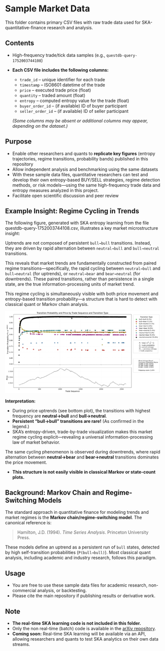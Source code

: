 # Sample Market Data

This folder contains primary CSV files with raw trade data used for SKA-quantitative-finance research and analysis.

## Contents

- High-frequency trade/tick data samples (e.g., `questdb-query-1752003744108`)
- **Each CSV file includes the following columns:**
  - `trade_id` – unique identifier for each trade
  - `timestamp` – ISO8601 datetime of the trade
  - `price` – executed trade price (float)
  - `quantity` – traded amount (float)
  - `entropy` – computed entropy value for the trade (float)
  - `buyer_order_id` – (if available) ID of buyer participant
  - `seller_order_id` – (if available) ID of seller participant

  *(Some columns may be absent or additional columns may appear, depending on the dataset.)*

## Purpose

- Enable other researchers and quants to **replicate key figures** (entropy trajectories, regime transitions, probability bands) published in this repository
- Allow independent analysis and benchmarking using the same datasets
- With these sample data files, quantitative researchers can test and develop their own entropy-based BUY/SELL strategies, regime detection methods, or risk models—using the same high-frequency trade data and entropy measures analyzed in this project.
- Facilitate open scientific discussion and peer review



## Example Insight: Regime Cycling in Trends

The following figure, generated with SKA entropy learning from the file questdb-query-1752003744108.csv, illustrates a key market microstructure insight:

Uptrends are not composed of persistent `bull→bull` transitions. Instead, they are driven by rapid alternation between `neutral→bull` and `bull→neutral` transitions.

This reveals that market trends are fundamentally constructed from paired regime transitions—specifically, the rapid cycling between `neutral→bull` and `bull→neutral` (for uptrends), or `neutral→bear` and `bear→neutral` (for downtrends). These paired transitions, rather than persistence in a single state, are the true information-processing units of market trend.


 This regime cycling is simultaneously visible with both price movement and entropy-based transition probability—a structure that is hard to detect with classical quant or Markov chain analysis.

![SKA Transition Probability Figure](probability_with_price.png)

**Interpretation:**

* During price uptrends (see bottom plot), the transitions with highest frequency are **neutral→bull** and **bull→neutral**.
* **Persistent “bull→bull” transitions are rare!** (As confirmed in the legend.)
* SKA’s entropy-driven, trade-by-trade visualization makes this market regime cycling explicit—revealing a universal information-processing law of market behavior.

The same cycling phenomenon is observed during downtrends, where rapid alternation between **neutral→bear** and **bear→neutral** transitions dominates the price movement.
  
* **This structure is not easily visible in classical Markov or state-count plots.**

## Background: Markov Chain and Regime-Switching Models

The standard approach in quantitative finance for modeling trends and market regimes is the **Markov chain/regime-switching model**. The canonical reference is:

> Hamilton, J.D. (1994). *Time Series Analysis*. Princeton University Press.

These models define an uptrend as a persistent run of `bull` states, detected by high self-transition probabilities (`P(bull→bull)`). Most classical quant analysis, including academic and industry research, follows this paradigm.



## Usage

- You are free to use these sample data files for academic research, non-commercial analysis, or backtesting.
- Please cite the main repository if publishing results or derivative work.

## Note

- **The real-time SKA learning code is not included in this folder.**
- Only the non real-time (batch) code is available in the [arXiv repository](https://github.com/quantiota/Arxiv).
- **Coming soon:** Real-time SKA learning will be available via an API, allowing researchers and quants to test SKA analytics on their own data streams.



